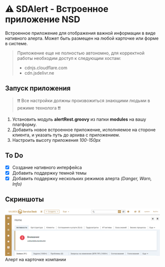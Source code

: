 # ⚠️ SDAlert - Встроенное приложение NSD
Встроенное приложение для отображения важной информации в виде нативного алерта. Может быть размещен на любой карточке или форме в системе.

> Приложение еще не полностью автономно, для корректной работы необходим доступ к следующим хостам:
> * cdnjs.cloudflare.com
> * cdn.jsdelivr.ne

## Запуск приложения
>❗❗ Все настройки должны произвожиться знающими людьми в режиме технолога ❗❗

1. Установить модуль **alertRest.groovy** из папки **modules** на вашу платформу.
1. Добавить новое встроенное приложение, исполняемое на стороне клиента, и указать путь до архива с приложением.
1. Настроить высоту приложения *100-150px*

## To Do
- [x] Создание нативного интерфейса
- [x] Добавить поддержку темной темы
- [x] Добавить поддержку нескольких режимов алерта *(Danger, Warn, Info)*

## Скриншоты

![Алерт на карточке компании](docs/company.png)
Алерт на карточке компании
